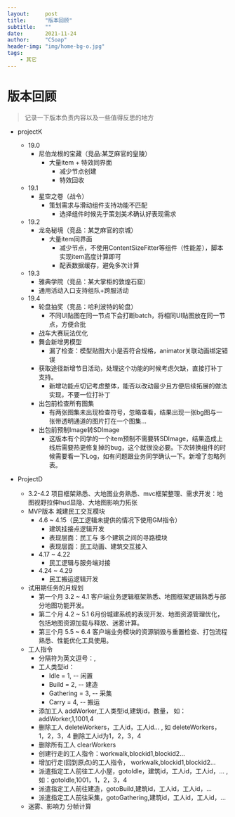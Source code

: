 ```yaml
---
layout:     post
title:      "版本回顾"
subtitle:   ""
date:       2021-11-24
author:     "CSoap"
header-img: "img/home-bg-o.jpg"
tags:
    - 其它
---
```


# 版本回顾
> 记录一下版本负责内容以及一些值得反思的地方

- projectK
    - 19.0
        - 尼伯龙根的宝藏（竞品:某芝麻官的皇陵）
            - 大量item + 特效同界面
                - 减少节点创建
                - 特效回收
    - 19.1
        - 星空之卷（战令）
            - 策划需求与滑动组件支持功能不匹配
                - 选择组件时候先于策划美术确认好表现需求
    - 19.2
        - 龙岛秘境（竞品：某芝麻官的京城）
            - 大量item同界面
                - 减少节点，不使用ContentSizeFitter等组件（性能差），脚本实现item高度计算即可
                - 配表数据缓存，避免多次计算
    - 19.3
        - 雅典学院（竞品：某大掌柜的敦煌石窟）
        - 通用活动入口支持组队+跨服活动
    - 19.4
        - 轮盘抽奖（竞品：哈利波特的轮盘）
            - 不同UI贴图在同一节点下会打断batch，将相同UI贴图放在同一节点，方便合批
        - 战车大赛玩法优化
        - 舞会新增男模型
            - 漏了检查：模型贴图大小是否符合规格，animator关联动画绑定错误
        - 获取途径新增节日活动，处理这个功能的时候考虑欠缺，直接打补丁支持。
            - 新增功能点切记考虑整体，能否以改动最少且方便后续拓展的做法实现，不要一位打补丁
        - 出包前检查所有图集
            - 有两张图集未出现检查符号，忽略查看，结果出现一张bg图与一张带透明通道的图片打在一个图集...
        - 出包前预制Image转SDImage
            - 这版本有个同学的一个item预制不需要转SDImage，结果造成上线后需要热更修复掉的bug，这个就很没必要。下次转换组件的时候需要看一下Log，如有问题跟业务同学确认一下。新增了忽略列表。

- ProjectD
    - 3.2-4.2 项目框架熟悉、大地图业务熟悉、mvc框架整理、需求开发：地图视野拉伸hud显隐、大地图影响力拓张
    - MVP版本  城建民工交互模块
        - 4.6 ~ 4.15（民工逻辑未提供的情况下使用GM指令）
            - 建筑挂接点逻辑开发
            - 表现层面：民工与 多个建筑之间的寻路模块
            - 表现层面：民工动画、建筑交互接入
        - 4.17 ~ 4.22
            - 民工逻辑与服务端对接
        - 4.24 ~ 4.29
            - 民工搬运逻辑开发
    - 试用期任务的月规划
        - 第一个月 3.2 ~ 4.1 客户端业务逻辑框架熟悉、地图框架逻辑熟悉与部分地图功能开发。
        - 第二个月 4.2 ~ 5.1 6月份城建系统的表现开发、地图资源管理优化，包括地图资源加载与释放、迷雾计算。
        - 第三个月 5.5 ~ 6.4 客户端业务模块的资源销毁与重置检查、打包流程熟悉、性能优化工具使用。
    - 工人指令
        - 分隔符为英文逗号：,
        - 工人类型id：
            - Idle = 1, -- 闲置
            - Build = 2,  -- 建造
            - Gathering = 3, -- 采集
            - Carry = 4, -- 搬运
        - 添加工人 addWorker,工人类型id,建筑id，数量， 如：addWorker,1,1001,4
        - 删除工人 deleteWorkers，工人id，工人id... , 如 deleteWorkers，1，2，3，4 删除工人id为1，2，3，4
        - 删除所有工人 clearWorkers
        - 创建行走的工人指令：workwalk,blockid1,blockid2...
        - 增加行走(回到原点)的工人指令， workwalk,blockid1,blockid2...
        - 派遣指定工人前往工人小屋，gotoIdle，建筑id，工人id，工人id，... , 如：gotoIdle,1001，1，2，3，4
        - 派遣指定工人前往建造，gotoBuild,建筑id，工人id，工人id，...
        - 派遣指定工人前往采集，gotoGathering,建筑id，工人id，工人id，...
    - 迷雾、影响力 分帧计算